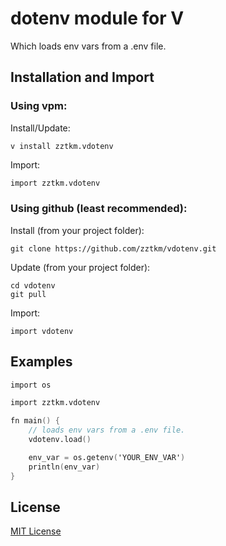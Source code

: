 # dotenv module for V

Which loads env vars from a .env file.


## Installation and Import

### Using vpm:

Install/Update:
```
v install zztkm.vdotenv
```

Import:
```v
import zztkm.vdotenv
```

### Using github (least recommended):

Install (from your project folder):
```
git clone https://github.com/zztkm/vdotenv.git
```

Update (from your project folder):
```
cd vdotenv
git pull
```

Import:
```
import vdotenv
```

## Examples

```v
import os

import zztkm.vdotenv

fn main() {
    // loads env vars from a .env file.
    vdotenv.load()

    env_var = os.getenv('YOUR_ENV_VAR')
    println(env_var)
}
```

## License

[MIT License](LICENSE.txt)